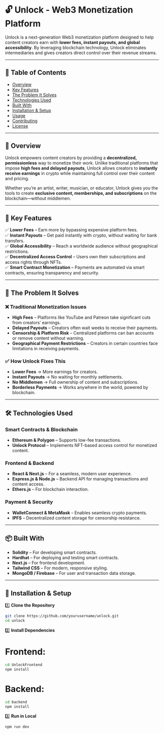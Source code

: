 # 🔓 Unlock - Web3 Monetization Platform

Unlock is a next-generation Web3 monetization platform designed to help content creators earn with **lower fees, instant payouts, and global accessibility**. By leveraging blockchain technology, Unlock eliminates intermediaries and gives creators direct control over their revenue streams.

---

## 📜 Table of Contents

- [Overview](#overview)
- [Key Features](#key-features)
- [The Problem It Solves](#the-problem-it-solves)
- [Technologies Used](#technologies-used)
- [Built With](#built-with)
- [Installation & Setup](#installation--setup)
- [Usage](#usage)
- [Contributing](#contributing)
- [License](#license)

---

## 🌟 Overview

Unlock empowers content creators by providing a **decentralized, permissionless** way to monetize their work. Unlike traditional platforms that impose **high fees and delayed payouts**, Unlock allows creators to **instantly receive earnings** in crypto while maintaining full control over their content and pricing.

Whether you’re an artist, writer, musician, or educator, Unlock gives you the tools to create **exclusive content, memberships, and subscriptions** on the blockchain—without middlemen.

---

## 🚀 Key Features

✅ **Lower Fees** – Earn more by bypassing expensive platform fees.  
✅ **Instant Payouts** – Get paid instantly with crypto, without waiting for bank transfers.  
✅ **Global Accessibility** – Reach a worldwide audience without geographical restrictions.  
✅ **Decentralized Access Control** – Users own their subscriptions and access rights through NFTs.  
✅ **Smart Contract Monetization** – Payments are automated via smart contracts, ensuring transparency and security.

---

## 🔧 The Problem It Solves

### ❌ **Traditional Monetization Issues**

- **High Fees** – Platforms like YouTube and Patreon take significant cuts from creators’ earnings.
- **Delayed Payouts** – Creators often wait weeks to receive their payments.
- **Censorship & Platform Risk** – Centralized platforms can ban accounts or remove content without warning.
- **Geographical Payment Restrictions** – Creators in certain countries face limitations in receiving payments.

### ✅ **How Unlock Fixes This**

- **Lower Fees** → More earnings for creators.
- **Instant Payouts** → No waiting for monthly settlements.
- **No Middlemen** → Full ownership of content and subscriptions.
- **Borderless Payments** → Works anywhere in the world, powered by blockchain.

---

## 🛠 Technologies Used

### **Smart Contracts & Blockchain**

- **Ethereum & Polygon** – Supports low-fee transactions.
- **Unlock Protocol** – Implements NFT-based access control for monetized content.

### **Frontend & Backend**

- **React & Next.js** – For a seamless, modern user experience.
- **Express.js & Node.js** – Backend API for managing transactions and content access.
- **Ethers.js** – For blockchain interaction.

### **Payment & Security**

- **WalletConnect & MetaMask** – Enables seamless crypto payments.
- **IPFS** – Decentralized content storage for censorship resistance.

---

## 📦 Built With

- **Solidity** – For developing smart contracts.
- **Hardhat** – For deploying and testing smart contracts.
- **Next.js** – For frontend development.
- **Tailwind CSS** – For modern, responsive styling.
- **MongoDB / Firebase** – For user and transaction data storage.

---

## 🔧 Installation & Setup

1️⃣ **Clone the Repository**

```bash
git clone https://github.com/yourusername/unlock.git
cd unlock
```

2️⃣ **Install Dependencies**

# Frontend:
```bash
cd UnlockFrontend
npm install
```

# Backend:
```bash
cd backend
npm install
```

3️⃣ **Run in Local**
```bash
npm run dev
```